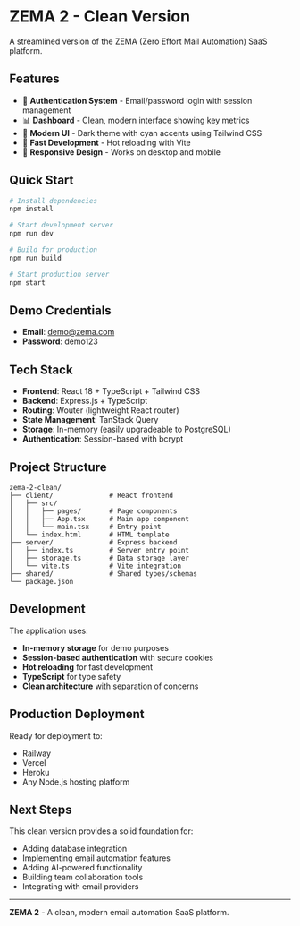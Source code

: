 # ZEMA 2 - Clean Version

A streamlined version of the ZEMA (Zero Effort Mail Automation) SaaS platform.

## Features

- 🔐 **Authentication System** - Email/password login with session management
- 📊 **Dashboard** - Clean, modern interface showing key metrics
- 🎨 **Modern UI** - Dark theme with cyan accents using Tailwind CSS
- 🚀 **Fast Development** - Hot reloading with Vite
- 📱 **Responsive Design** - Works on desktop and mobile

## Quick Start

```bash
# Install dependencies
npm install

# Start development server
npm run dev

# Build for production
npm run build

# Start production server
npm start
```

## Demo Credentials

- **Email**: demo@zema.com
- **Password**: demo123

## Tech Stack

- **Frontend**: React 18 + TypeScript + Tailwind CSS
- **Backend**: Express.js + TypeScript
- **Routing**: Wouter (lightweight React router)
- **State Management**: TanStack Query
- **Storage**: In-memory (easily upgradeable to PostgreSQL)
- **Authentication**: Session-based with bcrypt

## Project Structure

```
zema-2-clean/
├── client/              # React frontend
│   ├── src/
│   │   ├── pages/       # Page components
│   │   ├── App.tsx      # Main app component
│   │   └── main.tsx     # Entry point
│   └── index.html       # HTML template
├── server/              # Express backend
│   ├── index.ts         # Server entry point
│   ├── storage.ts       # Data storage layer
│   └── vite.ts          # Vite integration
├── shared/              # Shared types/schemas
└── package.json
```

## Development

The application uses:
- **In-memory storage** for demo purposes
- **Session-based authentication** with secure cookies
- **Hot reloading** for fast development
- **TypeScript** for type safety
- **Clean architecture** with separation of concerns

## Production Deployment

Ready for deployment to:
- Railway
- Vercel
- Heroku
- Any Node.js hosting platform

## Next Steps

This clean version provides a solid foundation for:
- Adding database integration
- Implementing email automation features
- Adding AI-powered functionality
- Building team collaboration tools
- Integrating with email providers

---

**ZEMA 2** - A clean, modern email automation SaaS platform.